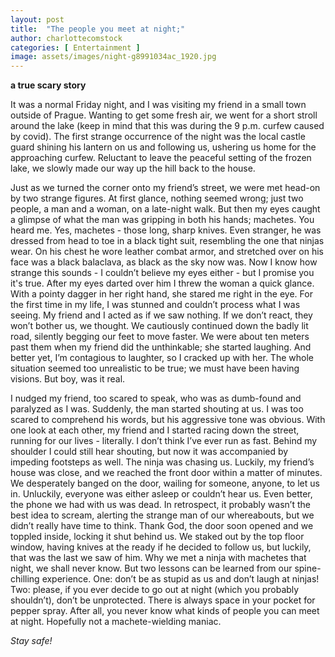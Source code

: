 ```yaml
---
layout: post
title:  "The people you meet at night;"
author: charlottecomstock
categories: [ Entertainment ]
image: assets/images/night-g8991034ac_1920.jpg
---
```


 **a true scary story**
 
 It was a normal Friday night, and I was visiting my friend in a small town outside of Prague. Wanting to get some fresh air, we went for a short stroll around the lake (keep in mind that this was during the 9 p.m. curfew caused by covid).  The first strange occurrence of the night was the local castle guard shining his lantern on us and following us, ushering us home for the approaching curfew. Reluctant to leave the peaceful setting of the frozen lake, we slowly made our way up the hill back to the house. 
 
  Just as we turned the corner onto my friend’s street, we were met head-on by two strange figures. At first glance, nothing seemed wrong; just two people, a man and a woman, on a late-night walk. But then my eyes caught a glimpse of what the man was gripping in both his hands; machetes. You heard me. Yes, machetes - those long, sharp knives. Even stranger, he was dressed from head to toe in a black tight suit, resembling the one that ninjas wear. On his chest he wore leather combat armor, and stretched over on his face was a black balaclava, as black as the sky now was.  Now I know how strange this sounds - I couldn’t believe my eyes either - but I promise you it's true. After my eyes darted over him I threw the woman a quick glance. With a pointy dagger in her right hand, she stared me right in the eye. For the first time in my life, I was stunned and couldn’t process what I was seeing.  My friend and I acted as if we saw nothing. If we don’t react, they won’t bother us, we thought. We cautiously continued down the badly lit road, silently begging our feet to move faster. We were about ten meters past them when my friend did the unthinkable; she started laughing. And better yet, I’m contagious to laughter, so I cracked up with her. The whole situation seemed too unrealistic to be true; we must have been having visions. But boy, was it real. 

 I nudged my friend, too scared to speak, who was as dumb-found and paralyzed as I was. Suddenly, the man started shouting at us. I was too scared to comprehend his words, but his aggressive tone was obvious. With one look at each other, my friend and I started racing down the street, running for our lives - literally. I don’t think I’ve ever run as fast. Behind my shoulder I could still hear shouting, but now it was accompanied by impeding footsteps as well. The ninja was chasing us. 
Luckily, my friend’s house was close, and we reached the front door within a matter of minutes. We desperately banged on the door, wailing for someone, anyone, to let us in. Unluckily, everyone was either asleep or couldn’t hear us. Even better, the phone we had with us was dead. In retrospect, it probably wasn’t the best idea to scream, alerting the strange man of our whereabouts, but we didn’t really have time to think. Thank God, the door soon opened and we toppled inside, locking it shut behind us. We staked out by the top floor window, having knives at the ready if he decided to follow us, but luckily, that was the last we saw of him.
Why we met a ninja with machetes that night, we shall never know. But two lessons can be learned from our spine-chilling experience. One: don’t be as stupid as us and don’t laugh at ninjas! Two: please, if you ever decide to go out at night (which you probably shouldn’t), don’t be unprotected. There is always space in your pocket for pepper spray. After all, you never know what kinds of people you can meet at night. Hopefully not a machete-wielding maniac. 

*Stay safe!*

